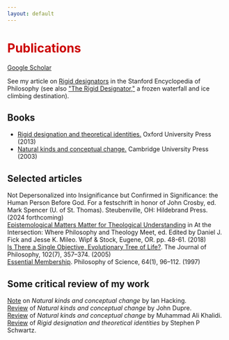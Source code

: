 ```yaml
---
layout: default
---
```


<h1 style="color: #cc0000;">Publications</h1>
<a href="https://scholar.google.com/citations?user=MJBagbcAAAAJ&hl=en">Google Scholar</a>

See my article on <a href="https://plato.stanford.edu/entries/rigid-designators/">Rigid designators</a> in the Stanford Encyclopedia of Philosophy
(see also <a href="https://www.youtube.com/watch?v=T5SoakDeVeQ">"The Rigid Designator,"</a> a frozen waterfall and ice climbing destination).

## Books
- <a href="https://academic.oup.com/book/12203">Rigid designation and theoretical identities.</a> Oxford University Press (2013)
- <a href="https://www.cambridge.org/core/books/natural-kinds-and-conceptual-change/3D4C4384542F3BD43483298699628E6C">Natural kinds and conceptual change.</a> Cambridge University Press (2003)

## Selected articles

Not Depersonalized into Insignificance but Confirmed in Significance:  the Human Person Before God. For a festschrift in honor of John Crosby, ed. Mark Spencer (U. of St. Thomas).  Steubenville, OH:  Hildebrand Press. (2024 forthcoming)  
<a href="https://digitalcommons.hope.edu/cgi/viewcontent.cgi?article=2557&context=faculty_publications">Epistemological Matters Matter for Theological Understanding</a> in At the Intersection:  Where Philosophy and Theology Meet, ed. Edited by Daniel J. Fick and Jesse K. Mileo. Wipf & Stock, Eugene, OR. pp. 48-61. (2018)  
<a href="https://www.jstor.org/stable/3655627">Is There a Single Objective, Evolutionary Tree of Life?</a>. The Journal of Philosophy, 102(7), 357–374. (2005)  
<a href="https://www.jstor.org/stable/188371">Essential Membership</a>. Philosophy of Science, 64(1), 96–112.  (1997)

## Some critical review of my work

<a href="https://academic.oup.com/analysis/article-abstract/67/4/269/2740439">Note</a> on <i>Natural kinds and conceptual change</i> by Ian Hacking.  
<a href="https://ndpr.nd.edu/reviews/natural-kinds-and-conceptual-change/">Review</a> of <i>Natural kinds and conceptual change</i> by John Dupre.  
<a href="https://www.cambridge.org/core/journals/philosophy-of-science/article/abs/joseph-laporte-natural-kinds-and-conceptual-change-cambridge-cambridge-university-press-2003-232-pp-7000-cloth/B4C9A3E1278B2BF3A94052FACFD79143">Review</a> of <i>Natural kinds and conceptual change</i> by Muhammad Ali Khalidi.  
<a href="https://ndpr.nd.edu/reviews/rigid-designation-and-theoretical-identities/">Review</a> of <i>Rigid designation and theoretical identities</i> by Stephen P Schwartz.
